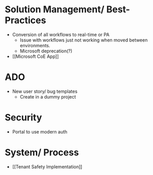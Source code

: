 # Solution Management/ Best-Practices
- Conversion of all workflows to real-time or PA
	- Issue with workflows just not working when moved between environments. 
	- Microsoft deprecation(?)
- [[Microsoft CoE App]]
# ADO
- New user story/ bug templates
	- Create in a dummy project
# Security
- Portal to use modern auth
# System/ Process
- [[Tenant Safety Implementation]]